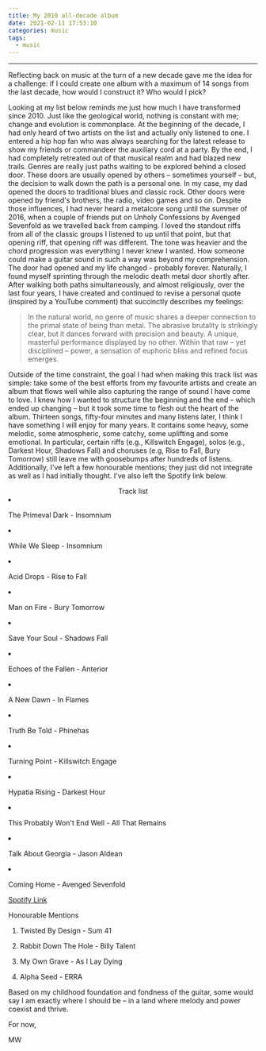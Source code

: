 ```yaml
---
title: My 2010 all-decade album
date: 2021-02-11 17:53:10
categories: music
tags:
  - music
---
```


---
Reflecting back on music at the turn of a new decade gave me the idea for a challenge: if I could create one album with a maximum of 14 songs from the last decade, how would I construct it? Who would I pick?

Looking at my list below reminds me just how much I have transformed since 2010. Just like the geological world, nothing is constant with me; change and evolution is commonplace. At the beginning of the decade, I had only heard of two artists on the list and actually only listened to one. I entered a hip hop fan who was always searching for the latest release to show my friends or commandeer the auxiliary cord at a party. By the end, I had completely retreated out of that musical realm and had blazed new trails. Genres are really just paths waiting to be explored behind a closed door. These doors are usually opened by others – sometimes yourself – but, the decision to walk down the path is a personal one. In my case, my dad opened the doors to traditional blues and classic rock. Other doors were opened by friend's brothers, the radio, video games and so on. Despite those influences, I had never heard a metalcore song until the summer of 2016, when a couple of friends put on Unholy Confessions by Avenged Sevenfold as we travelled back from camping. I loved the standout riffs from all of the classic groups I listened to up until that point, but that opening riff, that opening riff was different. The tone was heavier and the chord progression was everything I never knew I wanted. How someone could make a guitar sound in such a way was beyond my comprehension. The door had opened and my life changed - probably forever. Naturally, I found myself sprinting through the melodic death metal door shortly after. After walking both paths simultaneously, and almost religiously, over the last four years, I have created and continued to revise a personal quote (inspired by a YouTube comment) that succinctly describes my feelings: 

> In the natural world, no genre of music shares a deeper connection to the primal state of being than metal. The abrasive brutality is strikingly clear, but it dances forward with precision and beauty. A unique, masterful performance displayed by no other. Within that raw – yet disciplined – power, a sensation of euphoric bliss and refined focus emerges.

Outside of the time constraint, the goal I had when making this track list was simple: take some of the best efforts from my favourite artists and create an album that flows well while also capturing the range of sound I have come to love. I knew how I wanted to structure the beginning and the end – which ended up changing – but it took some time to flesh out the heart of the album. Thirteen songs, fifty-four minutes and many listens later, I think I have something I will enjoy for many years. It contains some heavy, some melodic, some atmospheric, some catchy, some uplifting and some emotional. In particular, certain riffs (e.g., Killswitch Engage), solos (e.g., Darkest Hour, Shadows Fall) and choruses (e.g, Rise to Fall, Bury Tomorrow) still leave me with goosebumps after hundreds of listens. Additionally, I've left a few honourable mentions; they just did not integrate as well as I had initially thought. I've also left the Spotify link below. 

<div align="center">Track list</div

1. The Primeval Dark - Insomnium

2. While We Sleep - Insomnium

3. Acid Drops - Rise to Fall

4. Man on Fire - Bury Tomorrow

5. Save Your Soul - Shadows Fall

6. Echoes of the Fallen - Anterior

7. A New Dawn - In Flames

8. Truth Be Told - Phinehas

9. Turning Point - Killswitch Engage

10. Hypatia Rising - Darkest Hour

11. This Probably Won't End Well - All That Remains

12. Talk About Georgia - Jason Aldean

13. Coming Home - Avenged Sevenfold

[Spotify Link](https://open.spotify.com/playlist/5aH2fKF7QafUMsxjF34Ngr?si=b2e5930134a64596)

Honourable Mentions

1. Twisted By Design - Sum 41

2. Rabbit Down The Hole - Billy Talent

3. My Own Grave - As I Lay Dying

4. Alpha Seed - ERRA 


Based on my childhood foundation and fondness of the guitar, some would say I am exactly where I should be – in a land where melody and power coexist and thrive.

For now,

MW

